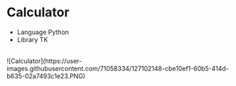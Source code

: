 # Calculator

- Language Python
- Library TK
<br>
![Calculator](https://user-images.githubusercontent.com/71058334/127102148-cbe10ef1-60b5-414d-b635-02a7493c1e23.PNG)
